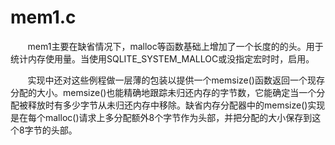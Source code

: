 # mem1.c
&nbsp;&nbsp;&nbsp;&nbsp;&nbsp;&nbsp;&nbsp;mem1主要在缺省情况下，malloc等函数基础上增加了一个长度的的头。用于统计内存使用量。当使用SQLITE_SYSTEM_MALLOC或没指定宏时时，启用。

&nbsp;&nbsp;&nbsp;&nbsp;&nbsp;&nbsp;&nbsp;实现中还对这些例程做一层薄的包装以提供一个memsize()函数返回一个现存分配的大小。memsize()也能精确地跟踪未归还内存的字节数，它能确定当一个分配被释放时有多少字节从未归还内存中移除。缺省内存分配器中的memsize()实现是在每个malloc()请求上多分配额外8个字节作为头部，并把分配的大小保存到这个8字节的头部。
